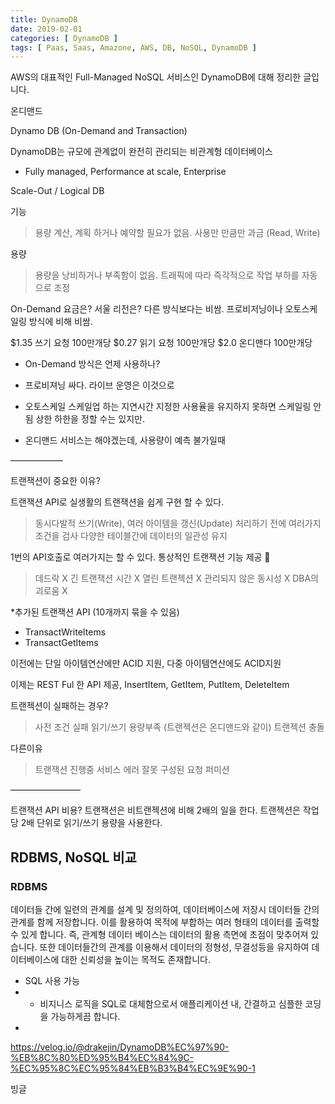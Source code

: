 ```yaml
---
title: DynamoDB
date: 2019-02-01
categories: [ DynamoDB ]
tags: [ Paas, Saas, Amazone, AWS, DB, NoSQL, DynamoDB ]
---
```


AWS의 대표적인 Full-Managed NoSQL 서비스인 DynamoDB에 대해 정리한 글입니다.

<!-- more -->

온디맨드


Dynamo DB (On-Demand and Transaction)

DynamoDB는 규모에 관계없이 완전히 관리되는 비관계형 데이터베이스

- Fully managed, Performance at scale, Enterprise

Scale-Out  /  Logical DB

기능
> 용량 계산, 계획 하거나 예약할 필요가 없음.
> 사용만 만큼만 과금 (Read, Write)

용량
> 용량을 낭비하거나 부족함이 없음.
> 트래픽에 따라 즉각적으로 작업 부하를 자동으로 조정


On-Demand 요금은?
서울 리전은? 다른 방식보다는 비쌈.
프로비저닝이나 오토스케일링 방식에 비해 비쌈.

$1.35 쓰기 요청 100만개당
$0.27 읽기 요청 100만개당
$2.0 온디맨다 100만개당


* On-Demand 방식은 언제 사용하나?

- 프로비져닝
싸다. 라이브 운영은 이것으로

- 오토스케일
스케일업 하는 지연시간
지정한 사용율을 유지하지 못하면 스케일링 안됨
상한 하한을 정할 수는 있지만.

- 온디맨드
서비스는 해야겠는데, 사용량이 예측 불가일때


——————


트랜잭션이 중요한 이유? 

트랜잭션 API로 실생활의 트랜잭션을 쉽게 구현 할 수 있다.

> 동시다발적 쓰기(Write), 여러 아이템을 갱신(Update)
> 처리하기 전에 여러가지 조건을 검사
> 다양한 테이블간에 데이터의 일관성 유지


1번의 API호출로 여러가지는 할 수 있다. 통상적인 트랜잭션 기능 제공

> 데드락 X
> 긴 트랜잭션 시간 X
> 열린 트랜젝션 X
> 관리되지 않은 동시성 X
> DBA의 괴로움 X

*추가된 트랜잭션 API (10개까지 묶을 수 있음)
- TransactWriteItems
- TransactGetItems

이전에는 단일 아이템연산에만 ACID 지원, 다중 아이템연산에도 ACID지원

이제는 REST Ful 한 API 제공, InsertItem, GetItem, PutItem, DeleteItem



트랜젝션이 실패하는 경우?
>사전 조건 실패
>읽기/쓰기 용량부족 (트랜젝션은 온디맨드와 같이)
>트랜젝션 충돌


다른이유
>트랜잭션 진행중
>서비스 에러
>잘못 구성된 요청
>퍼미션


————————


트랜잭션 API 비용?
트랜잭션은 비트랜젝션에 비해 2배의 일을 한다.
트랜젝션은 작업 당 2배 단위로 읽기/쓰기 용량을 사용한다.

## RDBMS, NoSQL 비교

### RDBMS
데이터들 간에 일련의 관계를 설계 및 정의하여, 데이터베이스에 저장시 데이터들 간의 관계를 함께 저장합니다. 이를 활용하여 목적에 부합하는 여러 형태의 데이터를 출력할 수 있게 합니다. 즉, 관계형 데이터 베이스는 데이터의 활용 측면에 초점이 맞추어져 있습니다. 또한 데이터들간의 관계를 이용해서 데이터의 정형성, 무결성등을 유지하여 데이터베이스에 대한 신뢰성을 높이는 목적도 존재합니다.

- SQL 사용 가능
- - 비지니스 로직을 SQL로 대체함으로서 애플리케이션 내, 간결하고 심플한 코딩을 가능하게끔 합니다.
- 


https://velog.io/@drakejin/DynamoDB%EC%97%90-%EB%8C%80%ED%95%B4%EC%84%9C-%EC%95%8C%EC%95%84%EB%B3%B4%EC%9E%90-1

빙글 